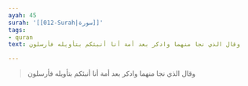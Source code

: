 ```yaml
---
ayah: 45
surah: '[[012-Surah|سورة]]'
tags:
- quran
text: وقال الذي نجا منهما وادكر بعد أمة أنا أنبئكم بتأويله فأرسلون

---
```

> وقال الذي نجا منهما وادكر بعد أمة أنا أنبئكم بتأويله فأرسلون
